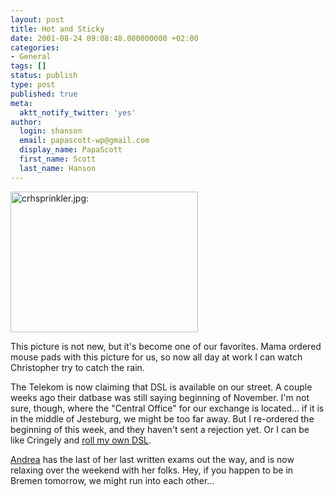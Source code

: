 ```yaml
---
layout: post
title: Hot and Sticky
date: 2001-08-24 09:08:48.000000000 +02:00
categories:
- General
tags: []
status: publish
type: post
published: true
meta:
  aktt_notify_twitter: 'yes'
author:
  login: shanson
  email: papascott-wp@gmail.com
  display_name: PapaScott
  first_name: Scott
  last_name: Hanson
---
```

<p><a href="http://photos.shcon.com/view.php?dispsize=640&album=07_2001%2F20010724-crh&pic=dscn0066.jpg&start=0&picindex=1"><img src="https://res.cloudinary.com/papascott/image/upload/wordpress/wp-content/uploads/2001/08/crhsprinkler.jpg" height="225" width="300" border="0" alt="crhsprinkler.jpg: " /></a></p>
<p>This picture is not new, but it's become one of our favorites. Mama ordered mouse pads with this picture for us, so now all day at work I can watch Christopher try to catch the rain.</p>
<p>The Telekom is now claiming that DSL is available on our street. A couple weeks ago their datbase was still saying beginning of November. I'm not sure, though,  where the "Central Office" for our exchange is located... if it is in the middle of Jesteburg, we might be too far away. But I re-ordered the beginning of this week, and they haven't sent a rejection yet. Or I can be like Cringely and <a href="http://www.pbs.org/cringely/pulpit/pulpit20010823.html">roll my own DSL</a>.</p>
<p><a href="http://andrea.editthispage.com">Andrea</a> has the last of her last written exams out the way, and is now relaxing over the weekend with her folks. Hey, if you happen to be in Bremen tomorrow, we might run into each other...</p>
